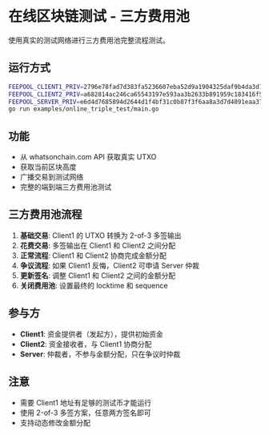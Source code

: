 # 在线区块链测试 - 三方费用池

使用真实的测试网络进行三方费用池完整流程测试。

## 运行方式

```bash
FEEPOOL_CLIENT1_PRIV=2796e78fad7d383fa5236607eba52d9a1904325daf9b4da3d77be5ad15ab1dae \
FEEPOOL_CLIENT2_PRIV=a682814ac246ca65543197e593aa3b2633b891959c183416f54e2c63a8de1d8c \
FEEPOOL_SERVER_PRIV=e6d4d7685894d2644d1f4bf31c0b87f3f6aa8a3d7d4091eaa375e81d6c9f9091 \
go run examples/online_triple_test/main.go
```

## 功能

- 从 whatsonchain.com API 获取真实 UTXO
- 获取当前区块高度
- 广播交易到测试网络
- 完整的端到端三方费用池测试

## 三方费用池流程

1. **基础交易**: Client1 的 UTXO 转换为 2-of-3 多签输出
2. **花费交易**: 多签输出在 Client1 和 Client2 之间分配
3. **正常流程**: Client1 和 Client2 协商完成金额分配
4. **争议流程**: 如果 Client1 反悔，Client2 可申请 Server 仲裁
5. **更新签名**: 调整 Client1 和 Client2 之间的金额分配
6. **关闭费用池**: 设置最终的 locktime 和 sequence

## 参与方

- **Client1**: 资金提供者（发起方），提供初始资金
- **Client2**: 资金接收者，与 Client1 协商分配
- **Server**: 仲裁者，不参与金额分配，只在争议时仲裁

## 注意

- 需要 Client1 地址有足够的测试币才能运行
- 使用 2-of-3 多签方案，任意两方签名即可
- 支持动态修改金额分配